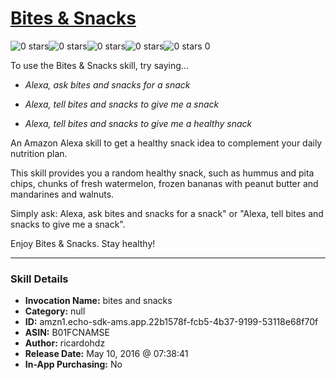 # [Bites & Snacks](http://alexa.amazon.com/#skills/amzn1.echo-sdk-ams.app.22b1578f-fcb5-4b37-9199-53118e68f70f)
![0 stars](../../images/ic_star_border_black_18dp_1x.png)![0 stars](../../images/ic_star_border_black_18dp_1x.png)![0 stars](../../images/ic_star_border_black_18dp_1x.png)![0 stars](../../images/ic_star_border_black_18dp_1x.png)![0 stars](../../images/ic_star_border_black_18dp_1x.png) 0

To use the Bites & Snacks skill, try saying...

* *Alexa, ask bites and snacks for a snack*

* *Alexa, tell bites and snacks to give me a snack*

* *Alexa, tell bites and snacks to give me a healthy snack*

An Amazon Alexa skill to get a healthy snack idea to complement your daily nutrition plan.

This skill provides you a random healthy snack, such as hummus and pita chips, chunks of fresh watermelon, frozen bananas with peanut butter and mandarines and walnuts.

Simply ask: Alexa, ask bites and snacks for a snack" or "Alexa, tell bites and snacks to give me a snack".

Enjoy Bites & Snacks. Stay healthy!

***

### Skill Details

* **Invocation Name:** bites and snacks
* **Category:** null
* **ID:** amzn1.echo-sdk-ams.app.22b1578f-fcb5-4b37-9199-53118e68f70f
* **ASIN:** B01FCNAMSE
* **Author:** ricardohdz
* **Release Date:** May 10, 2016 @ 07:38:41
* **In-App Purchasing:** No
